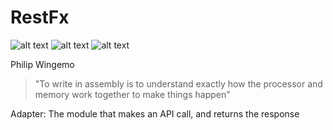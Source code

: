 # RestFx

![alt text](https://img.shields.io/badge/-Jquery-blue) 
![alt text](https://img.shields.io/badge/-PHP-blue)
![alt text](https://img.shields.io/badge/-Bootstrap-blue)

Philip Wingemo
> "To write in assembly is to understand exactly how the processor and memory work together to make things happen"

Adapter: The module that makes an API call, and returns the response


